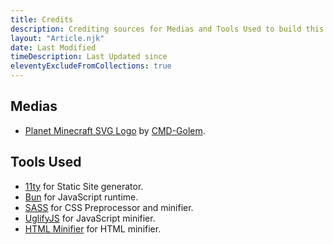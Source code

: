 ```yaml
---
title: Credits
description: Crediting sources for Medias and Tools Used to build this website
layout: "Article.njk"
date: Last Modified
timeDescription: Last Updated since
eleventyExcludeFromCollections: true
---
```


## Medias

- [Planet Minecraft SVG Logo](https://www.planetminecraft.com/blog/planet-minecraft-svg-logo/) by [CMD-Golem](https://www.planetminecraft.com/member/cmd-golem/).

## Tools Used

- [11ty](https://11ty.dev) for Static Site generator.
- [Bun](https://bun.sh) for JavaScript runtime.
- [SASS](https://sass-lang.com) for CSS Preprocessor and minifier.
- [UglifyJS](https://www.npmjs.com/package/uglify-js) for JavaScript minifier.
- [HTML Minifier](https://www.npmjs.com/package/html-minifier) for HTML minifier.